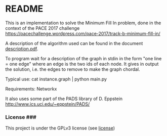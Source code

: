 # README #

This is an implementation to solve the Minimum Fill In problem, done in the context of the PACE 2017 challenge
https://pacechallenge.wordpress.com/pace-2017/track-b-minimum-fill-in/

A description of the algorithm used can be found in the document [description.pdf](description.pdf).

To program wait for a description of the graph in stdin in the form "one line = one edge" where an edge is the two ids of each node.
It gives in output the solution, i.e. the edges to remove to make the graph chordal.

Typical use: cat instance.graph | python main.py

Requirements:
Networkx

It also uses some part of the PADS library of D. Eppstein http://www.ics.uci.edu/~eppstein/PADS/

### License ###
This project is under the GPLv3 license (see [license](LICENSE))
